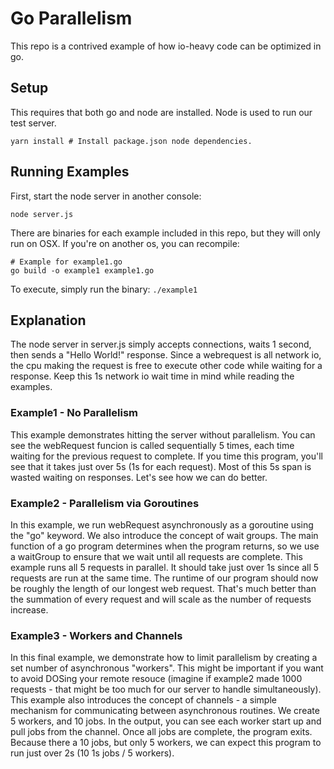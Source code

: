 # Go Parallelism

This repo is a contrived example of how io-heavy code can be optimized in go.

## Setup

This requires that both go and node are installed. Node is used to run our test server.

```
yarn install # Install package.json node dependencies.
```

## Running Examples

First, start the node server in another console:

```
node server.js
```

There are binaries for each example included in this repo, but they will only run on OSX. If you're on another os, you
can recompile:

```
# Example for example1.go
go build -o example1 example1.go
```

To execute, simply run the binary: `./example1`

## Explanation

The node server in server.js simply accepts connections, waits 1 second, then sends a "Hello World!" response. Since a
webrequest is all network io, the cpu making the request is free to execute other code while waiting for a response.
Keep this 1s network io wait time in mind while reading the examples.

### Example1 - No Parallelism

This example demonstrates hitting the server without parallelism. You can see the webRequest funcion is called
sequentially 5 times, each time waiting for the previous request to complete. If you time this program, you'll see that
it takes just over 5s (1s for each request). Most of this 5s span is wasted waiting on responses. Let's see how we can
do better.

### Example2 - Parallelism via Goroutines

In this example, we run webRequest asynchronously as a goroutine using the "go" keyword. We also introduce the concept
of wait groups. The main function of a go program determines when the program returns, so we use a waitGroup to ensure
that we wait until all requests are complete. This example runs all 5 requests in parallel. It should take just over 1s
since all 5 requests are run at the same time. The runtime of our program should now be roughly the length of our
longest web request. That's much better than the summation of every request and will scale as the number of requests
increase.

### Example3 - Workers and Channels

In this final example, we demonstrate how to limit parallelism by creating a set number of asynchronous "workers". This
might be important if you want to avoid DOSing your remote resouce (imagine if example2 made 1000 requests - that might
be too much for our server to handle simultaneously). This example also introduces the concept of channels - a simple
mechanism for communicating between asynchronous routines. We create 5 workers, and 10 jobs. In the output, you can see
each worker start up and pull jobs from the channel. Once all jobs are complete, the program exits. Because there a 10
jobs, but only 5 workers, we can expect this program to run just over 2s (10 1s jobs / 5 workers).
